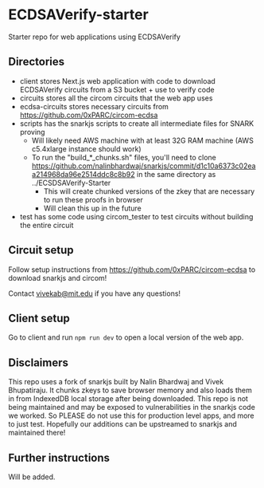 # ECDSAVerify-starter

Starter repo for web applications using ECDSAVerify

## Directories

- client stores Next.js web application with code to download ECDSAVerify circuits from a S3 bucket + use to verify code
- circuits stores all the circom circuits that the web app uses
- ecdsa-circuits stores necessary circuits from https://github.com/0xPARC/circom-ecdsa
- scripts has the snarkjs scripts to create all intermediate files for SNARK proving
  - Will likely need AWS machine with at least 32G RAM machine (AWS c5.4xlarge instance should work)
  - To run the "build\_\*\_chunks.sh" files, you'll need to clone https://github.com/nalinbhardwaj/snarkjs/commit/d1c10a6373c02eaa214968da96e2514ddc8c8b92 in the same directory as ../ECSDSAVerify-Starter
    - This will create chunked versions of the zkey that are necessary to run these proofs in browser
    - Will clean this up in the future
- test has some code using circom_tester to test circuits without building the entire circuit

## Circuit setup

Follow setup instructions from https://github.com/0xPARC/circom-ecdsa to download snarkjs and circom!

Contact vivekab@mit.edu if you have any questions!

## Client setup

Go to client and run `npm run dev` to open a local version of the web app.

## Disclaimers

This repo uses a fork of snarkjs built by Nalin Bhardwaj and Vivek Bhupatiraju. It chunks zkeys to save browser memory and also loads them in from IndexedDB local storage after being downloaded. This repo is not being maintained and may be exposed to vulnerabilities in the snarkjs code we worked. So PLEASE do not use this for production level apps, and more to just test. Hopefully our additions can be upstreamed to snarkjs and maintained there!

## Further instructions

Will be added.
